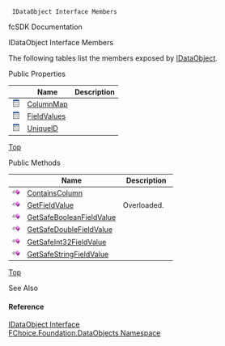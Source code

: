 ﻿     IDataObject Interface Members                                                   

fcSDK Documentation

IDataObject Interface Members

The following tables list the members exposed by [IDataObject](fcSDK~FChoice.Foundation.DataObjects.IDataObject.md).

Public Properties

|   | Name | Description |
| --- | --- | --- |
| ![ Property](dotnetimages/Property.png) | [ColumnMap](fcSDK~FChoice.Foundation.DataObjects.IDataObject~ColumnMap.md) |   |
| ![ Property](dotnetimages/Property.png) | [FieldValues](fcSDK~FChoice.Foundation.DataObjects.IDataObject~FieldValues.md) |   |
| ![ Property](dotnetimages/Property.png) | [UniqueID](fcSDK~FChoice.Foundation.DataObjects.IDataObject~UniqueID.md) |   |

[Top](#top)

Public Methods

|   | Name | Description |
| --- | --- | --- |
| ![ Method](dotnetimages/Method.png) | [ContainsColumn](fcSDK~FChoice.Foundation.DataObjects.IDataObject~ContainsColumn.md) |   |
| ![ Method](dotnetimages/Method.png) | [GetFieldValue](fcSDK~FChoice.Foundation.DataObjects.IDataObject~GetFieldValue.md) | Overloaded.    |
| ![ Method](dotnetimages/Method.png) | [GetSafeBooleanFieldValue](fcSDK~FChoice.Foundation.DataObjects.IDataObject~GetSafeBooleanFieldValue.md) |   |
| ![ Method](dotnetimages/Method.png) | [GetSafeDoubleFieldValue](fcSDK~FChoice.Foundation.DataObjects.IDataObject~GetSafeDoubleFieldValue.md) |   |
| ![ Method](dotnetimages/Method.png) | [GetSafeInt32FieldValue](fcSDK~FChoice.Foundation.DataObjects.IDataObject~GetSafeInt32FieldValue.md) |   |
| ![ Method](dotnetimages/Method.png) | [GetSafeStringFieldValue](fcSDK~FChoice.Foundation.DataObjects.IDataObject~GetSafeStringFieldValue.md) |   |

[Top](#top)

See Also

#### Reference

[IDataObject Interface](fcSDK~FChoice.Foundation.DataObjects.IDataObject.md)  
[FChoice.Foundation.DataObjects Namespace](fcSDK~FChoice.Foundation.DataObjects_namespace.md)